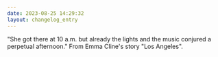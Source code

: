 ```yaml
---
date: 2023-08-25 14:29:32
layout: changelog_entry
---
```

"She got there at 10 a.m. but already the lights and the music conjured a perpetual afternoon." From Emma Cline's story "Los Angeles".
